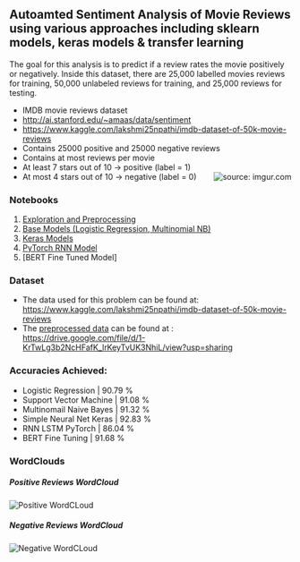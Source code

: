 ## Autoamted Sentiment Analysis of Movie Reviews using various approaches including sklearn models, keras models & transfer learning
The goal for this analysis is to predict if a review rates the movie positively or negatively. Inside this dataset, there are 25,000 labelled movies reviews for training, 50,000 unlabeled reviews for training, and 25,000 reviews for testing.
- IMDB movie reviews dataset
- http://ai.stanford.edu/~amaas/data/sentiment
- https://www.kaggle.com/lakshmi25npathi/imdb-dataset-of-50k-movie-reviews
- Contains 25000 positive and 25000 negative reviews
- Contains at most reviews per movie
- At least 7 stars out of 10 &rarr; positive (label = 1)
- At most 4 stars out of 10 &rarr; negative (label = 0)
<a href="https://imgur.com/FfdEBRz"><img src="https://i.imgur.com/FfdEBRzm.png" title="source: imgur.com" align="right"></a>

### <h3 align = "left">Notebooks</h3>
1. [Exploration and Preprocessing](https://github.com/SuryaPradeepM/Comprehensive-Sentiment-Analysis-of-Movie-Reviews-IMDB-dataset/blob/master/Data_exploration_Preprocess.ipynb)
2. [Base Models (Logistic Regression, Multinomial NB)](https://github.com/SuryaPradeepM/Comprehensive-Sentiment-Analysis-of-Movie-Reviews-IMDB-dataset/blob/master/Base_models_predictions.ipynb)
3. [Keras Models](https://github.com/SuryaPradeepM/Comprehensive-Sentiment-Analysis-of-Movie-Reviews-IMDB-dataset/blob/master/Keras_Models_predictions.ipynb)
4. [PyTorch RNN Model](https://github.com/SuryaPradeepM/Comprehensive-Sentiment-Analysis-of-Movie-Reviews-IMDB-dataset/blob/master/PyTorch_RNN_predictions.ipynb)
5. [BERT Fine Tuned Model]


### <h3 align = "left">Dataset </h3>
* The data used for this problem can be found at: https://www.kaggle.com/lakshmi25npathi/imdb-dataset-of-50k-movie-reviews
* The [preprocessed data]() can be found at : https://drive.google.com/file/d/1-KrTwLg3b2NcHFafK_lrKeyTvUK3NhiL/view?usp=sharing


### <h3 align = "left">Accuracies Achieved: </h3>
* Logistic Regression | 90.79 %
* Support Vector Machine | 91.08 %
* Multinomail Naive Bayes | 91.32 %
* Simple Neural Net Keras | 92.83 %
* RNN LSTM PyTorch | 86.04 %
* BERT Fine Tuning | 91.68 %

### <h3 align = "left">WordClouds</h3>
##### Positive Reviews WordCloud
![Positive WordCLoud](https://github.com/SuryaPradeepM/Comprehensive-Sentiment-Analysis-of-Movie-Reviews-IMDB-dataset/blob/master/images/Positive%20Reviews%20WordCloud.png)
##### Negative Reviews WordCloud
![Negative WordCLoud](https://github.com/SuryaPradeepM/Comprehensive-Sentiment-Analysis-of-Movie-Reviews-IMDB-dataset/blob/master/images/Negative%20Reviews%20WordCloud.png)

